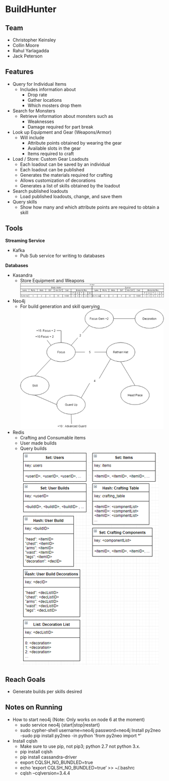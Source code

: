 # BuildHunter

## Team
- Christopher Keinsley
- Collin Moore
- Rahul Yarlagadda
- Jack Peterson

## Features
- Query for Individual Items
    - Includes information about
        - Drop rate
        - Gather locations
        - Which mosters drop them
- Search for Monsters
    - Retrieve information about monsters such as 
        - Weaknesses
        - Damage required for part break
- Look up Equipment and Gear (Weapons/Armor)
    - Will include
        - Attribute points obtained by wearing the gear
        - Available slots in the gear
        - Items required to craft
- Load / Store: Custom Gear Loadouts
    - Each loadout can be saved by an individual
    - Each loadout can be published 
    - Generates the materials required for crafting
    - Allows customization of decorations
    - Generates a list of skills obtained by the loadout
- Search published loadouts
    - Load published loadouts, change, and save them
- Query skills
    - Show how many and which attribute points are required to obtain a skill

## Tools

**Streaming Service**
- Kafka
    - Pub Sub service for writing to databases


**Databases**  
- Kasandra
    - Store Equipment and Weapons
    ![](images/Cassandra.png)
- Neo4j
    - For build generation and skill querying
    ![](images/neo4j_datastructure.png)
- Redis
    - Crafting and Consumable items
    - User made builds
    - Query builds
    ![](images/redis_diagram.png)
## Reach Goals
- Generate builds per skills desired

## Notes on Running
- How to start neo4j (Note: Only works on node 6 at the moment)
    - sudo service neo4j {start|stop|restart}
    - sudo cypher-shell
        username=neo4j
        password=neo4j
    Install py2neo
        -sudo pip install py2neo
        -in python 'from py2neo import *'
- Install cqlsh
    - Make sure to use pip, not pip3; python 2.7 not python 3.x.
    - pip install cqlsh
    - pip install cassandra-driver
    - export CQLSH_NO_BUNDLED=true
    - echo ‘export CQLSH_NO_BUNDLED=true’ >> ~/.bashrc
    - cqlsh –cqlversion=3.4.4

